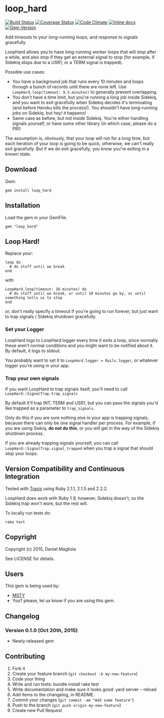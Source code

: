 # loop_hard

[![Build Status](https://travis-ci.org/dmagliola/loop_hard.svg?branch=master)](https://travis-ci.org/dmagliola/loop_hard)
[![Coverage Status](https://coveralls.io/repos/dmagliola/loop_hard/badge.svg?branch=master&service=github)](https://coveralls.io/github/dmagliola/loop_hard?branch=master)
[![Code Climate](https://codeclimate.com/github/dmagliola/loop_hard/badges/gpa.svg)](https://codeclimate.com/github/dmagliola/loop_hard)
[![Inline docs](http://inch-ci.org/github/dmagliola/loop_hard.svg?branch=master&style=flat)](http://inch-ci.org/github/dmagliola/loop_hard)
[![Gem Version](https://badge.fury.io/rb/loop_hard.png)](http://badge.fury.io/rb/loop_hard)

Add timeouts to your long-running loops, and response to signals gracefully.

LoopHard allows you to have long-running worker loops that will stop after a while,
and also stop if they get an external signal to stop (for example, if Sidekiq stops due to a USR1,
or a TERM signal is trapped).

Possible use cases:

- You have a background job that runs every 10 minutes and loops through a bunch of records until there are none left.
    Use `LoopHard.loop(timeout: 9.5.minutes)` to generally prevent overlapping.
- You don't have a time limit, but you're running a long job inside Sidekiq, and you want to exit gracefully when
    Sidekiq decides it's terminating (and before Heroku kills the process!).
    You shouldn't have long-running jobs on Sidekiq, but hey! it happens!
- Same case as before, but not inside Sidekiq. You're either handling signals yourself, or have some other
    library (in which case, please do a PR!)

The assumption is, obviously, that your loop will run for a long time, but each iteration of your loop is going to be
quick, otherwise, we can't really exit gracefully. But if we do exit gracefully, you know you're exiting in a known state.

## Download

Gem:

`gem install loop_hard`

## Installation

Load the gem in your GemFile.

  `gem "loop_hard"`


## Loop Hard!

Replace your:

```
loop do
  # do stuff until we break
end
```

with

```
LoopHard.loop(timeout: 10.minutes) do
  # do stuff until we break, or until 10 minutes go by, or until something tells us to stop
end
```

or, don't really specify a timeout if you're going to run forever, but just want to trap signals / Sidekiq shutdown
gracefully.

### Set your Logger

LoopHard logs to LoopHard.logger every time it exits a loop, since normally these aren't normal conditions and you
might want to be notified about it. By default, it logs to stdout.

You probably want to set it to `LoopHard.logger = Rails.logger`, or whatever logger you're using in your app.



### Trap your own signals

If you want LoopHard to trap signals itself, you'll need to call `LoopHard::SignalTrap.trap_signals`

By default it'll trap INT, TERM and USR1, but you can pass the signals you'd like trapped
as a parameter to `trap_signals`.

Only do this if you are sure nothing else in your app is trapping signals, because there can only be one signal handler
per process. For example, if you are using Siekiq, **do not do this**, or you will get in the way of the Sidekiq shutdown
process.

If you are already trapping signals yourself, you can call `LoopHard::SignalTrap.signal_trapped` when you trap a signal
that should stop your loops.


## Version Compatibility and Continuous Integration

Tested with [Travis](https://travis-ci.org/dmagliola/loop_hard) using Ruby 2.1.1, 2.1.5 and 2.2.2.

LoopHard does work with Ruby 1.9, however, Sidekiq doesn't, so the Sidekiq trap won't work, but the rest will.

To locally run tests do:

```
rake test
```

## Copyright

Copyright (c) 2015, Daniel Magliola

See LICENSE for details.


## Users

This gem is being used by:

- [MSTY](https://www.msty.com)
- You? please, let us know if you are using this gem.


## Changelog

### Version 0.1.0 (Oct 20th, 2015)
- Newly released gem

## Contributing

1. Fork it
1. Create your feature branch (`git checkout -b my-new-feature`)
1. Code your thing
1. Write and run tests:
        bundle install
        rake test
1. Write documentation and make sure it looks good: yard server --reload
1. Add items to the changelog, in README.
1. Commit your changes (`git commit -am "Add some feature"`)
1. Push to the branch (`git push origin my-new-feature`)
1. Create new Pull Request
